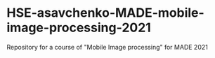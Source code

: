 # HSE-asavchenko-MADE-mobile-image-processing-2021
Repository for a course of "Mobile Image processing" for MADE 2021
